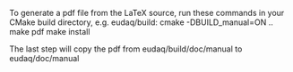 To generate a pdf file from the LaTeX source, run these commands in your CMake build directory, e.g. eudaq/build:
cmake -DBUILD_manual=ON ..
make pdf
make install

The last step will copy the pdf from eudaq/build/doc/manual to eudaq/doc/manual
